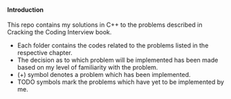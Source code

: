 #### Introduction
This repo contains my solutions in C++ to the problems described in Cracking the Coding Interview book.

- Each folder contains the codes related to the problems listed in the respective chapter.
- The decision as to which problem will be implemented has been made based on my level of familiarity with the problem.
- (+) symbol denotes a problem which has been implemented.
- TODO symbols mark the problems which have yet to be implemented by me.
